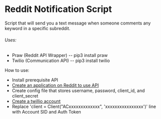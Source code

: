 # Reddit Notification Script

Script that will send you a text message when someone comments any keyword in a specific subreddit.

###### Uses:
- Praw (Reddit API Wrapper) -- pip3 install praw
- Twilio (Communication API) -- pip3 install twilio


How to use:
- Install prerequisite API
- [Create an application on Reddit to use API](https://www.reddit.com/prefs/apps)
- Create config file that stores username, password, client_id, and client_secret
- [Create a twillio account](https://console.twilio.com)
- Replace 'client = Client("ACxxxxxxxxxxxxx", 'xxxxxxxxxxxxxxxx')' line with Account SID and Auth Token 
